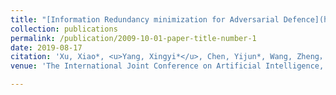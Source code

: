 ```yaml
---
title: "[Information Redundancy minimization for Adversarial Defence](http://adamdad.github.io/files/information redundancy minimization.pdf)"
collection: publications
permalink: /publication/2009-10-01-paper-title-number-1
date: 2019-08-17
citation: 'Xu, Xiao*, <u>Yang, Xingyi*</u>, Chen, Yijun*, Wang, Zheng，Hu, Yining and Xie, Lizhe <br> * Equally contributed'
venue: 'The International Joint Conference on Artificial Intelligence, Artificial Intelligence & Business Security (IJCAI Workshop)'

---
```


